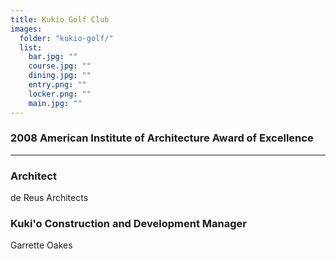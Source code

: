 ```yaml
---
title: Kukio Golf Club
images:
  folder: "kukio-golf/"
  list:
    bar.jpg: ""
    course.jpg: ""
    dining.jpg: ""
    entry.png: ""
    locker.png: ""
    main.jpg: ""
---
```

### 2008 American Institute of Architecture Award of Excellence

___

### Architect
de Reus Architects

### Kuki'o Construction and Development Manager
Garrette Oakes
